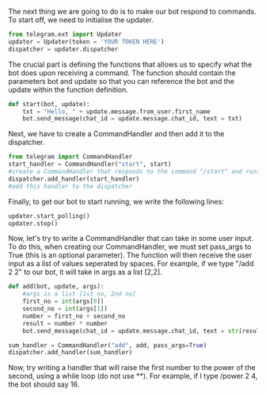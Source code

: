 The next thing we are going to do is to make our bot respond to commands. To start off, we need to initialise the updater. 

```python
from telegram.ext import Updater
updater = Updater(token = 'YOUR TOKEN HERE')
dispatcher = updater.dispatcher
```

The crucial part is defining the functions that allows us to specify what the bot does upon receiving a command. 
The function should contain the parameters bot and update so that you can reference the bot and the update within the function definition. 

```python
def start(bot, update):
    txt = "Hello, " + update.message.from_user.first_name
    bot.send_message(chat_id = update.message.chat_id, text = txt)
```

Next, we have to create a CommandHandler and then add it to the dispatcher. 

```python
from telegram import CommandHandler
start_handler = CommandHandler("start", start)
#create a CommandHandler that responds to the command "/start" and runs the function start
dispatcher.add_handler(start_handler)
#add this handler to the dispatcher
```

Finally, to get our bot to start running, we write the following lines:

```python
updater.start_polling()
updater.stop()
```

Now, let's try to write a CommandHandler that can take in some user input. To do this, when creating our CommandHandler, we must set pass_args to True (this is an optional parameter).
The function will then receive the user input as a list of values seperated by spaces. For example, if we type "/add 2 2" to our bot, it will take in args as a list [2,2]. 

```python
def add(bot, update, args):
    #args is a list [1st no, 2nd no]
    first_no = int(args[0])
    second_no = int(args[1])
    number = first_no + second_no
    result = number * number
    bot.send_message(chat_id = update.message.chat_id, text = str(result))

sum_handler = CommandHandler("add", add, pass_args=True)
dispatcher.add_handler(sum_handler)
```

Now, try writing a handler that will raise the first number to the power of the second, using a while loop (do not use **). For example, if I type /power 2 4, the bot should say 16. 
